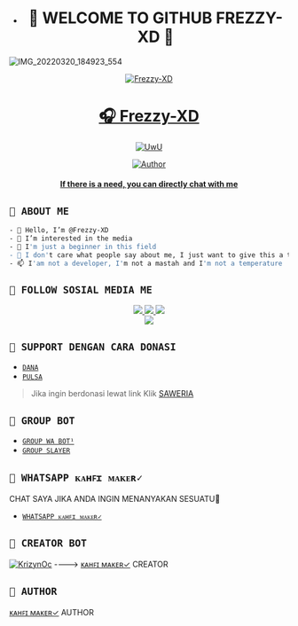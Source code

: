 - <h1 align="center">🛑 WELCOME TO GITHUB FREZZY-XD 🛑</h1>
![IMG_20220320_184923_554](https://telegra.ph/file/c744e9d823ae3db3fd159.jpg)

<p align="center">
  <a href="https://ibb.co/QQX130c"><img src="http://readme-typing-svg.herokuapp.com?color=1C71FA&center=true&vCenter=true&multiline=false&lines=Salam+One+Heart+😍+From+Indonesia.;I'am+Not+Programmer." alt="Frezzy-XD">

</p>
<h1 align="center">🎧 Frezzy-XD</h1>
<p align="center">
  <a href="https://github.com/Frezzy-XD"><img src="http://readme-typing-svg.herokuapp.com?color=FFFFFF&center=true&vCenter=true&multiline=false&lines=Hello+Guys!+Im+owner+KAHFI MAKER;My+Name+is+🐼 Frezzy-XD;Learning+JavaScript!;Please+Support+Me+With+Donate;Thanks🥰" alt="UwU">
</p>

<p align="center">
<a href="https://github.com/Frezzy-XD"><img title="Author" src="https://img.shields.io/badge/Frezzy-XD-blue.svg?style=for-the-badge&logo=github"></a>
 </p>
 <h4 align="center">
  <a
  <a href="https://wa.me/6285380166282">If there is a need, you can directly chat with me </a>
</h4>
</p>


## ```🛑 ABOUT ME```
```bash
- 👋 Hello, I’m @Frezzy-XD
- 👀 I’m interested in the media
- 🌱 I'm just a beginner in this field
- 💞️ I don't care what people say about me, I just want to give this a try
- 📫 I'am not a developer, I'm not a mastah and I'm not a temperature
```

## ```🛑 FOLLOW SOSIAL MEDIA ME```
<p align="center">
<a href="https://instagram.com/kahfi_maker"><img src="https://img.shields.io/badge/INSTAGRAM-E4405F?style=for-the-badge&logo=instagram&logoColor=white"/> 
<a href="https://wa.me/6285380166282"><img src="https://img.shields.io/badge/WhatsApp-25D366?style=for-the-badge&logo=whatsapp&logoColor=white" />
<a href="https://youtube.com/channel/UC6GPl9xMWL61NAXQb3HBrRw"><img src="https://img.shields.io/badge/YOUTUBE Maxxy Botz-ff0000?style=for-the-badge&logo=youtube&logoColor=ff000000&link=https://youtube.com/c/hokenbeusz" /><br>
<a href="https://www.tiktok.com/@maxxy_0t"><img src="https://img.shields.io/badge/TIKTOK-black?style=for-the-badge&logo=tiktok&logoColor=ff000000&link=https://tiktok.com/@unfaedahkan" /></a>
</p>

## ```🛑 SUPPORT DENGAN CARA DONASI```

- [`DANA`](https://wa.me/6285380166282?text=banh+ini+nomor+nya+kah+085380166282+?)
- [`PULSA`](https://wa.me/6285380166282?text=banh+ini+nomor+nya+kah+085380166282+?)
> Jika ingin berdonasi lewat link
> Klik [ SAWERIA ](https://saweria.co/MaxxyBotz)

## ```🛑 GROUP BOT```

- [`GROUP WA BOT¹`](https://chat.whatsapp.com/I0prmYcZhKrCye0kiclzyt)
- [`GROUP SLAYER`](https://chat.whatsapp.com/C9Ddd11XyL58cwLMhPRqkJ)
  
## ```🛑 WHATSAPP ᴋᴀʜꜰɪ ᴍᴀᴋᴇʀ✓```
  CHAT SAYA JIKA ANDA INGIN MENANYAKAN SESUATU🚀
- [`WHATSAPP ᴋᴀʜꜰɪ ᴍᴀᴋᴇʀ✓`](https://wa.me/6285380166282?text=Assalamualaikum+Banh+ᴋᴀʜꜰɪ+ᴍᴀᴋᴇʀ✓)

## ```🛑 CREATOR BOT```
 [![KrizynOc](https://github.com/Frezzy-XD.png?size=200)](https://github.com/Frezzy-XD) 
---->
[ᴋᴀʜꜰɪ ᴍᴀᴋᴇʀ✓](https://github.com/Frezzy-XD) 
 CREATOR
  

## ```🛑 AUTHOR```
 
  [ᴋᴀʜꜰɪ ᴍᴀᴋᴇʀ✓](https://github.com/Frezzy-XD)
 AUTHOR

<!---
I LOVE YOU GUYS
--->
